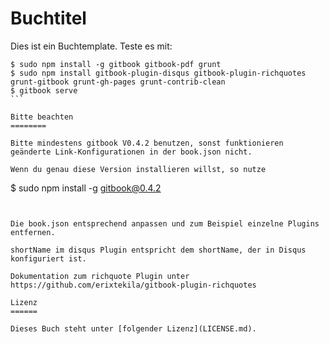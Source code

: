 Buchtitel
=======

Dies ist ein Buchtemplate. Teste es mit:

````
$ sudo npm install -g gitbook gitbook-pdf grunt
$ sudo npm install gitbook-plugin-disqus gitbook-plugin-richquotes grunt-gitbook grunt-gh-pages grunt-contrib-clean
$ gitbook serve
```

Bitte beachten
========

Bitte mindestens gitbook V0.4.2 benutzen, sonst funktionieren geänderte Link-Konfigurationen in der book.json nicht.

Wenn du genau diese Version installieren willst, so nutze

````
$ sudo npm install -g gitbook@0.4.2
```


Die book.json entsprechend anpassen und zum Beispiel einzelne Plugins entfernen.

shortName im disqus Plugin entspricht dem shortName, der in Disqus konfiguriert ist.

Dokumentation zum richquote Plugin unter https://github.com/erixtekila/gitbook-plugin-richquotes

Lizenz
======

Dieses Buch steht unter [folgender Lizenz](LICENSE.md).